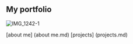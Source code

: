 ## My portfolio
![IMG_1242-1](https://github.com/KlaraSvobodova/English-for-designers/assets/152971101/d1e0e856-40da-4e43-a428-501c0d070355)

[about me] (about me.md)
[projects] (projects.md)
